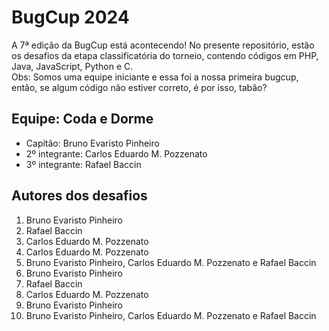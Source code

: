 # BugCup 2024
A 7ª edição da BugCup está acontecendo! No presente repositório, estão os desafios da etapa classificatória do torneio, contendo códigos em PHP, Java, JavaScript, Python e C.  
Obs: Somos uma equipe iniciante e essa foi a nossa primeira bugcup, então, se algum código não estiver correto, é por isso, tabão?
## Equipe: Coda e Dorme
* Capitão: Bruno Evaristo Pinheiro
* 2º integrante: Carlos Eduardo M. Pozzenato
* 3º integrante: Rafael Baccin
## Autores dos desafios
1. Bruno Evaristo Pinheiro
2. Rafael Baccin
3. Carlos Eduardo M. Pozzenato
4. Carlos Eduardo M. Pozzenato
5. Bruno Evaristo Pinheiro, Carlos Eduardo M. Pozzenato e Rafael Baccin
6. Bruno Evaristo Pinheiro
7. Rafael Baccin
8. Carlos Eduardo M. Pozzenato
9. Bruno Evaristo Pinheiro
10. Bruno Evaristo Pinheiro, Carlos Eduardo M. Pozzenato e Rafael Baccin